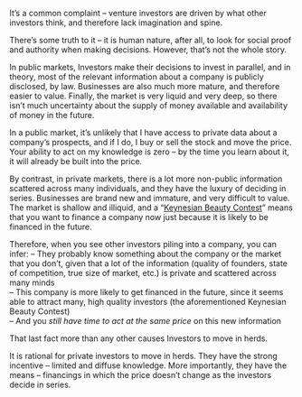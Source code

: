 It’s a common complaint – venture investors are driven by what other investors think, and therefore lack imagination and spine.

There’s some truth to it – it is human nature, after all, to look for social proof and authority when making decisions. However, that’s not the whole story.

In public markets, Investors make their decisions to invest in parallel, and in theory, most of the relevant information about a company is publicly disclosed, by law. Businesses are also much more mature, and therefore easier to value. Finally, the market is very liquid and very deep, so there isn’t much uncertainty about the supply of money available and availability of money in the future.

In a public market, it’s unlikely that I have access to private data about a company’s prospects, and if I do, I buy or sell the stock and move the price. Your ability to act on my knowledge is zero – by the time you learn about it, it will already be built into the price.

By contrast, in private markets, there is a lot more non-public information scattered across many individuals, and they have the luxury of deciding in series. Businesses are brand new and immature, and very difficult to value. The market is shallow and illiquid, and a “[Keynesian Beauty Contest](http://en.wikipedia.org/wiki/Keynesian_beauty_contest)” means that you want to finance a company now just because it is likely to be financed in the future.

Therefore, when you see other investors piling into a company, you can infer: – They probably know something about the company or the market that you don’t, given that a lot of the information (quality of founders, state of competition, true size of market, etc.) is private and scattered across many minds  
– This company is more likely to get financed in the future, since it seems able to attract many, high quality investors (the aforementioned Keynesian Beauty Contest)  
– And you *still have time to act at the same price* on this new information

That last fact more than any other causes Investors to move in herds.

It is rational for private investors to move in herds. They have the strong incentive – limited and diffuse knowledge. More importantly, they have the means – financings in which the price doesn’t change as the investors decide in series.